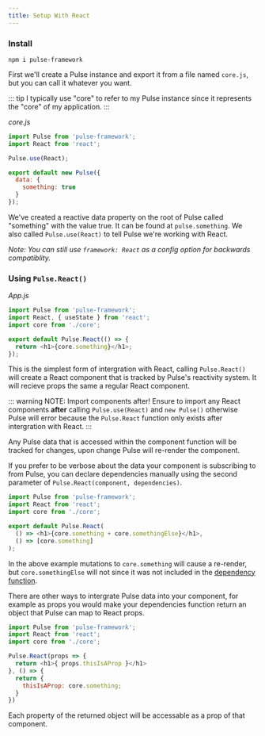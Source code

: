 ```yaml
---
title: Setup With React
---
```


### Install

```
npm i pulse-framework
```

First we'll create a Pulse instance and export it from a file named `core.js`, but you can call it whatever you want.

::: tip
I typically use "core" to refer to my Pulse instance since it represents the "core" of my application.
:::

_core.js_

```js
import Pulse from 'pulse-framework';
import React from 'react';

Pulse.use(React);

export default new Pulse({
  data: {
    something: true
  }
});
```

We've created a reactive data property on the root of Pulse called "something" with the value true. It can be found at `pulse.something`. We also called `Pulse.use(React)` to tell Pulse we're working with React.

_Note: You can still use `framework: React` as a config option for backwards compatiblity._

### Using `Pulse.React()`

_App.js_

```js
import Pulse from 'pulse-framework';
import React, { useState } from 'react';
import core from './core';

export default Pulse.React(() => {
  return <h1>{core.something}</h1>;
});
```

This is the simplest form of intergration with React, calling `Pulse.React()` will create a React component that is tracked by Pulse's reactivity system. It will recieve props the same a regular React component.

::: warning NOTE: Import components after!
  Ensure to import any React components **after** calling `Pulse.use(React)` and `new Pulse()` otherwise Pulse will error because the `Pulse.React` function only exists after intergration with React.
:::

Any Pulse data that is accessed within the component function will be tracked for changes, upon change Pulse will re-render the component.

If you prefer to be verbose about the data your component is subscribing to from Pulse, you can declare dependencies manually using the second parameter of `Pulse.React(component, dependencies)`.

```js
import Pulse from 'pulse-framework';
import React from 'react';
import core from './core';

export default Pulse.React(
  () => <h1>{core.something + core.somethingElse}</h1>,
  () => [core.something]
);
```

In the above example mutations to `core.something` will cause a re-render, but `core.somethingElse` will not since it was not included in the [dependency function]().

There are other ways to intergrate Pulse data into your component, for example as props you would make your dependencies function return an object that Pulse can map to React props.

```js
import Pulse from 'pulse-framework';
import React from 'react';
import core from './core';

Pulse.React(props => {
  return <h1>{ props.thisIsAProp }</h1>
}, () => {
  return {
    thisIsAProp: core.something;
  }
})
```

Each property of the returned object will be accessable as a prop of that component.
